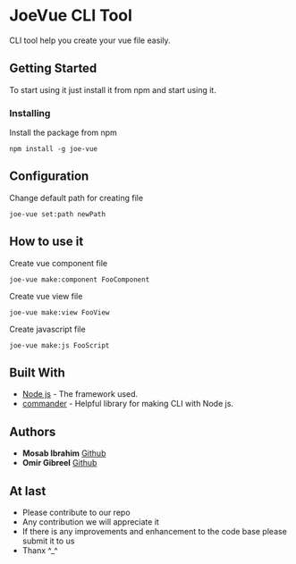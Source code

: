 # JoeVue CLI Tool

CLI tool help you create your vue file easily.

## Getting Started

To start using it just install it from npm and start using it.

### Installing

Install the package from npm

```
npm install -g joe-vue
```

## Configuration

Change default path for creating file

```
joe-vue set:path newPath
```

## How to use it

Create vue component file

```
joe-vue make:component FooComponent
```

Create vue view file

```
joe-vue make:view FooView
```

Create javascript file

```
joe-vue make:js FooScript
```

## Built With

* [Node js](https://nodejs.org) - The framework used.
* [commander](https://github.com/tj/commander.js/) - Helpful library for making CLI with Node js.

## Authors

* **Mosab Ibrahim** [Github](https://github.com/Miaababikir)
* **Omir Gibreel** [Github](https://github.com/comrade1996)

## At last

* Please contribute to our repo
* Any contribution we will appreciate it
* If there is any improvements and enhancement to the code base please submit it to us
* Thanx ^_^
